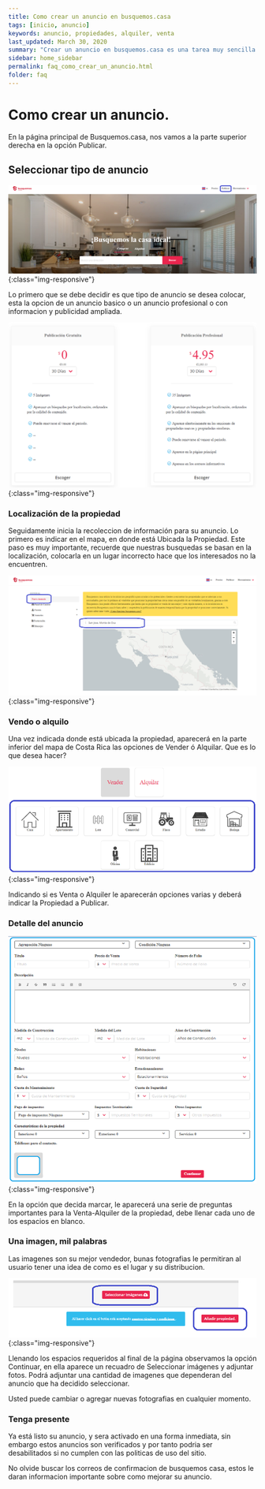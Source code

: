 ```yaml
---
title: Como crear un anuncio en busquemos.casa
tags: [inicio, anuncio]
keywords: anuncio, propiedades, alquiler, venta
last_updated: March 30, 2020
summary: "Crear un anuncio en busquemos.casa es una tarea muy sencilla. Primero revise que lleno la informacion de su perfil antes de crear su anuncio."
sidebar: home_sidebar
permalink: faq_como_crear_un_anuncio.html
folder: faq
---
```



# Como crear un anuncio.

En la página principal de Busquemos.casa, nos vamos a la parte superior derecha en la opción Publicar.

## Seleccionar tipo de anuncio
 
![image-title-here](/images/faq/nuevo_anuncio_01.png){:class="img-responsive"}

Lo primero que se debe decidir es que tipo de anuncio se desea colocar, esta la opcion de un anuncio basico o un anuncio profesional o con informacion y publicidad ampliada.

![image-title-here](/images/faq/nuevo_anuncio_01_2.PNG){:class="img-responsive"}

### Localización de la propiedad

Seguidamente inicia la recoleccion de información para su anuncio. Lo primero es indicar en el mapa, en donde está Ubicada la Propiedad. Este paso es muy importante, recuerde que nuestras busquedas se basan en la localización, colocarla en un lugar incorrecto hace que los interesados no la encuentren.


![image-title-here](/images/faq/nuevo_anuncio_02.png){:class="img-responsive"}


### Vendo o alquilo

  Una vez indicada donde está ubicada la propiedad, aparecerá en la parte inferior del mapa de Costa Rica las opciones de Vender ó Alquilar. Que es lo que desea hacer?

![image-title-here](/images/faq/nuevo_anuncio_03.png){:class="img-responsive"}


Indicando si es Venta o Alquiler le aparecerán opciones varias y deberá indicar la Propiedad a Publicar.

### Detalle del anuncio

![image-title-here](/images/faq/nuevo_anuncio_04.png){:class="img-responsive"}


   En la opción que decida marcar, le aparecerá una serie de preguntas importantes para la Venta-Alquiler de la propiedad, debe llenar cada uno de los espacios en blanco.

### Una imagen, mil palabras

Las imagenes son su mejor vendedor, bunas fotografias le permitiran al usuario tener una idea de como es el lugar y su distribucion. 

![image-title-here](/images/faq/nuevo_anuncio_05.png){:class="img-responsive"}
   
Llenando los espacios requeridos al final de la página observamos la opción Continuar, en ella aparece un recuadro de Seleccionar imágenes y adjuntar fotos. Podrá adjuntar una cantidad de imagenes que dependeran del anuncio que ha decidido seleccionar.

Usted puede cambiar o agregar nuevas fotografias en cualquier momento. 

### Tenga presente

Ya está listo su anuncio, y sera activado en una forma inmediata, sin embargo estos anuncios son verificados y por tanto podria ser desabilitados si no cumplen con las politicas de uso del sitio.

No olvide buscar los correos de confirmacion de busquemos casa, estos le daran informacion importante sobre como mejorar su anuncio.



